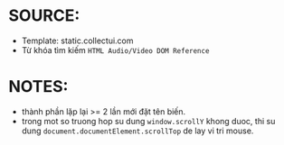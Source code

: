 # SOURCE:

- Template: static.collectui.com
- Từ khóa tìm kiếm `HTML Audio/Video DOM Reference`

# NOTES:

- thành phần lặp lại >= 2 lần mới đặt tên biến.
- trong mot so truong hop su dung `window.scrollY` khong duoc, thi su dung `document.documentElement.scrollTop` de lay vi tri mouse.
